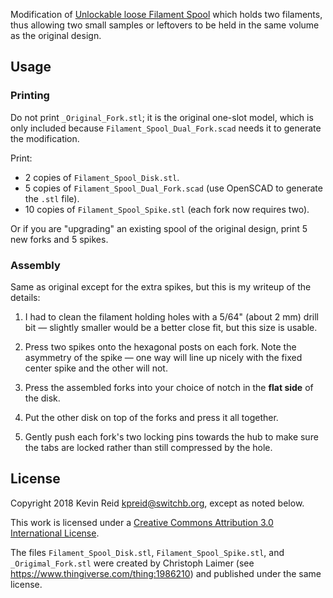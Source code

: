 Modification of [Unlockable loose Filament Spool](https://www.thingiverse.com/thing:1986210) which holds two filaments, thus allowing two small samples or leftovers to be held in the same volume as the original design.

## Usage

### Printing

Do not print `_Original_Fork.stl`; it is the original one-slot model, which is only included because `Filament_Spool_Dual_Fork.scad` needs it to generate the modification.

Print:

* 2 copies of `Filament_Spool_Disk.stl`.
* 5 copies of `Filament_Spool_Dual_Fork.scad` (use OpenSCAD to generate the `.stl` file).
* 10 copies of `Filament_Spool_Spike.stl` (each fork now requires two).

Or if you are "upgrading" an existing spool of the original design, print 5 new forks and 5 spikes.

### Assembly

Same as original except for the extra spikes, but this is my writeup of the details:

1. I had to clean the filament holding holes with a 5/64" (about 2 mm) drill bit — slightly smaller would be a better close fit, but this size is usable.

2. Press two spikes onto the hexagonal posts on each fork. Note the asymmetry of the spike — one way will line up nicely with the fixed center spike and the other will not.

3. Press the assembled forks into your choice of notch in the **flat side** of the disk.

4. Put the other disk on top of the forks and press it all together.

5. Gently push each fork's two locking pins towards the hub to make sure the tabs are locked rather than still compressed by the hole.

## License

Copyright 2018 Kevin Reid <kpreid@switchb.org>, except as noted below.

This work is licensed under a <a rel="license" href="https://creativecommons.org/licenses/by/3.0/">Creative Commons Attribution 3.0 International License</a>.

The files `Filament_Spool_Disk.stl`, `Filament_Spool_Spike.stl`, and `_Origimal_Fork.stl` were created by Christoph Laimer (see https://www.thingiverse.com/thing:1986210) and published under the same license.
